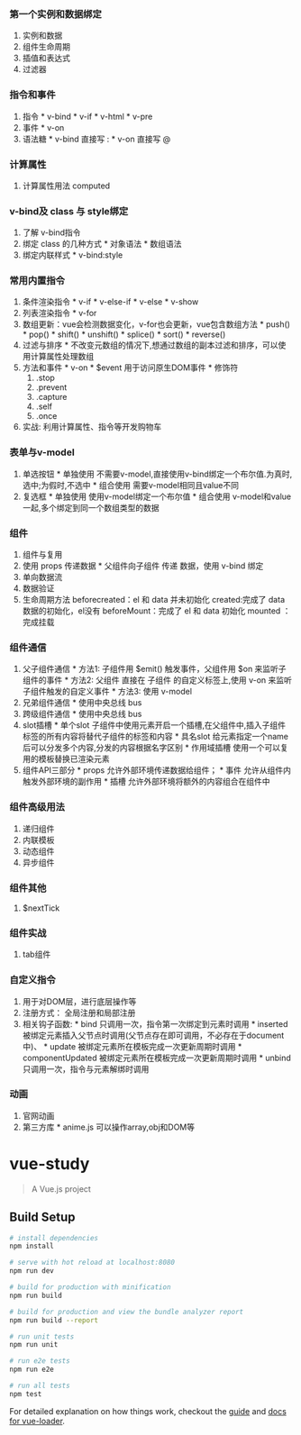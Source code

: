
### 第一个实例和数据绑定
  1. 实例和数据
  2. 组件生命周期
  3. 插值和表达式
  4. 过滤器

### 指令和事件
  1. 指令
    * v-bind
    * v-if
    * v-html
    * v-pre
  2. 事件
    * v-on
  3. 语法糖
    * v-bind 直接写 :
    * v-on 直接写 @

### 计算属性
  1. 计算属性用法 computed


### v-bind及 class 与 style绑定
  1. 了解 v-bind指令
  2. 绑定 class 的几种方式
    * 对象语法
    * 数组语法
  3. 绑定内联样式
    * v-bind:style

### 常用内置指令
  1. 条件渲染指令
    * v-if
    * v-else-if
    * v-else
    * v-show 
  2. 列表渲染指令
    * v-for
  3. 数组更新：vue会检测数据变化，v-for也会更新，vue包含数组方法
    * push()
    * pop()
    * shift()
    * unshift()
    * splice()
    * sort()
    * reverse()
  4. 过滤与排序
    * 不改变元数组的情况下,想通过数组的副本过滤和排序，可以使用计算属性处理数组
  5. 方法和事件
    * v-on
    * $event 用于访问原生DOM事件
    * 修饰符
      1. .stop
      2. .prevent
      3. .capture
      4. .self
      5. .once
  6. 实战: 利用计算属性、指令等开发购物车

### 表单与v-model
  1. 单选按钮
    * 单独使用 不需要v-model,直接使用v-bind绑定一个布尔值.为真时,选中;为假时,不选中
    * 组合使用 需要v-model相同且value不同
  2. 复选框
    * 单独使用 使用v-model绑定一个布尔值
    * 组合使用 v-model和value一起,多个绑定到同一个数组类型的数据
    
### 组件
  1. 组件与复用
  2. 使用 props 传递数据
    * 父组件向子组件 传递 数据，使用 v-bind 绑定
  3. 单向数据流
  4. 数据验证
  5. 生命周期方法
    beforecreated：el 和 data 并未初始化 
    created:完成了 data 数据的初始化，el没有
    beforeMount：完成了 el 和 data 初始化 
    mounted ：完成挂载

### 组件通信
  1. 父子组件通信
    * 方法1: 子组件用 $emit() 触发事件，父组件用 $on 来监听子组件的事件
    * 方法2: 父组件 直接在 子组件 的自定义标签上,使用 v-on 来监听 子组件触发的自定义事件
    * 方法3: 使用 v-model
  2. 兄弟组件通信
    * 使用中央总线 bus
  3. 跨级组件通信
    * 使用中央总线 bus
  4. slot插槽
    * 单个slot
      子组件中使用<slot>元素开启一个插槽,在父组件中,插入子组件标签的所有内容将替代子组件的<slot>标签和内容
    * 具名slot
      给<slot>元素指定一个name后可以分发多个内容,分发的内容根据名字区别
    * 作用域插槽
      使用一个可以复用的模板替换已渲染元素
  5. 组件API三部分
    * props 允许外部环境传递数据给组件；
    * 事件  允许从组件内触发外部环境的副作用
    * 插槽  允许外部环境将额外的内容组合在组件中   

### 组件高级用法
  1. 递归组件
  2. 内联模板
  3. 动态组件
  4. 异步组件

### 组件其他
  1. $nextTick

### 组件实战
  1. tab组件


### 自定义指令
  1. 用于对DOM层，进行底层操作等
  2. 注册方式： 全局注册和局部注册
  3. 相关钩子函数:
    * bind 只调用一次，指令第一次绑定到元素时调用
    * inserted 被绑定元素插入父节点时调用(父节点存在即可调用，不必存在于document中)、
    * update 被绑定元素所在模板完成一次更新周期时调用
    * componentUpdated 被绑定元素所在模板完成一次更新周期时调用
    * unbind 只调用一次，指令与元素解绑时调用 

### 动画
  1. 官网动画
  2. 第三方库
    * anime.js  可以操作array,obj和DOM等
# vue-study

> A Vue.js project

## Build Setup

``` bash
# install dependencies
npm install

# serve with hot reload at localhost:8080
npm run dev

# build for production with minification
npm run build

# build for production and view the bundle analyzer report
npm run build --report

# run unit tests
npm run unit

# run e2e tests
npm run e2e

# run all tests
npm test
```

For detailed explanation on how things work, checkout the [guide](http://vuejs-templates.github.io/webpack/) and [docs for vue-loader](http://vuejs.github.io/vue-loader).
